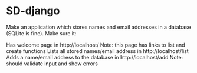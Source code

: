 # SD-django

Make an application which stores names and email addresses in a database (SQLite is fine). Make sure it:

Has welcome page in http://localhost/ 
Note: this page has links to list and create functions
Lists all stored names/email address in http://localhost/list
Adds a name/email address to the database in http://localhost/add 
Note: should validate input and show errors
